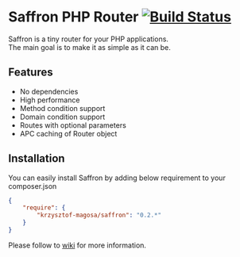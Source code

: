 # Saffron PHP Router [![Build Status](https://travis-ci.org/krzysztof-magosa/saffron-php.svg?branch=master)](https://travis-ci.org/krzysztof-magosa/saffron-php)

Saffron is a tiny router for your PHP applications.  
The main goal is to make it as simple as it can be.

## Features
* No dependencies
* High performance
* Method condition support
* Domain condition support
* Routes with optional parameters
* APC caching of Router object

## Installation
You can easily install Saffron by adding below requirement to your composer.json
```json
{
    "require": {
        "krzysztof-magosa/saffron": "0.2.*"
    }
}
```

Please follow to [wiki](https://github.com/krzysztof-magosa/saffron-php/wiki) for
more information.
